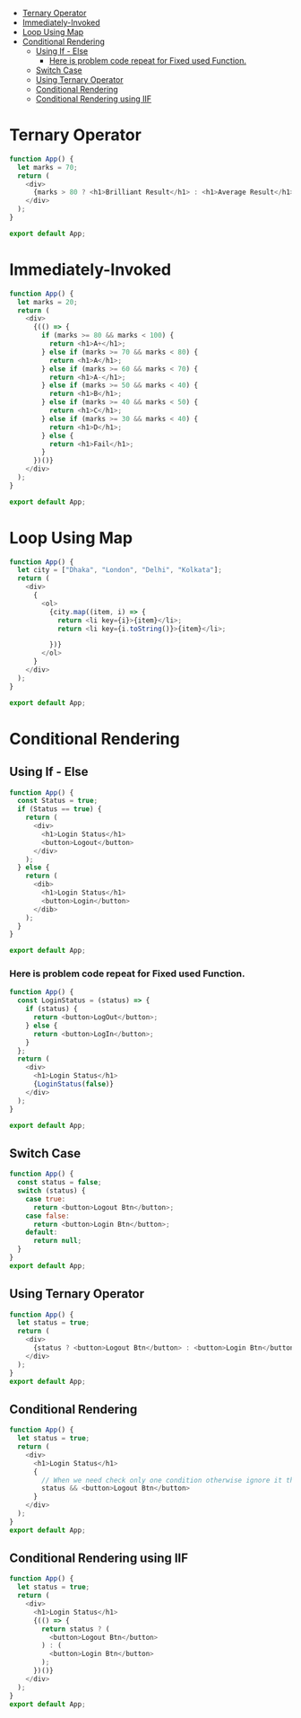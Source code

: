 - [Ternary Operator](#ternary-operator)
- [Immediately-Invoked](#immediately-invoked)
- [Loop Using Map](#loop-using-map)
- [Conditional Rendering](#conditional-rendering)
  - [Using If - Else](#using-if---else)
    - [Here is problem code repeat for Fixed used Function.](#here-is-problem-code-repeat-for-fixed-used-function)
  - [Switch Case](#switch-case)
  - [Using Ternary Operator](#using-ternary-operator)
  - [Conditional Rendering](#conditional-rendering-1)
  - [Conditional Rendering using IIF](#conditional-rendering-using-iif)

# Ternary Operator

```javascript
function App() {
  let marks = 70;
  return (
    <div>
      {marks > 80 ? <h1>Brilliant Result</h1> : <h1>Average Result</h1>}
    </div>
  );
}

export default App;
```
# Immediately-Invoked

```javascript
function App() {
  let marks = 20;
  return (
    <div>
      {(() => {
        if (marks >= 80 && marks < 100) {
          return <h1>A+</h1>;
        } else if (marks >= 70 && marks < 80) {
          return <h1>A</h1>;
        } else if (marks >= 60 && marks < 70) {
          return <h1>A-</h1>;
        } else if (marks >= 50 && marks < 40) {
          return <h1>B</h1>;
        } else if (marks >= 40 && marks < 50) {
          return <h1>C</h1>;
        } else if (marks >= 30 && marks < 40) {
          return <h1>D</h1>;
        } else {
          return <h1>Fail</h1>;
        }
      })()}
    </div>
  );
}

export default App;
```

# Loop Using Map

```javascript
function App() {
  let city = ["Dhaka", "London", "Delhi", "Kolkata"];
  return (
    <div>
      {
        <ol>
          {city.map((item, i) => {
            return <li key={i}>{item}</li>;
            return <li key={i.toString()}>{item}</li>;

          })}
        </ol>
      }
    </div>
  );
}

export default App;
```
# Conditional Rendering 
## Using If - Else


```javascript
function App() {
  const Status = true;
  if (Status == true) {
    return (
      <div>
        <h1>Login Status</h1>
        <button>Logout</button>
      </div>
    );
  } else {
    return (
      <dib>
        <h1>Login Status</h1>
        <button>Login</button>
      </dib>
    );
  }
}

export default App;
```
### Here is problem code repeat for Fixed used Function.


```javascript
function App() {
  const LoginStatus = (status) => {
    if (status) {
      return <button>LogOut</button>;
    } else {
      return <button>LogIn</button>;
    }
  };
  return (
    <div>
      <h1>Login Status</h1>
      {LoginStatus(false)}
    </div>
  );
}

export default App;
```
## Switch Case

```javascript
function App() {
  const status = false;
  switch (status) {
    case true:
      return <button>Logout Btn</button>;
    case false:
      return <button>Login Btn</button>;
    default:
      return null;
  }
}
export default App;
```
## Using Ternary Operator

```javascript
function App() {
  let status = true;
  return (
    <div>
      {status ? <button>Logout Btn</button> : <button>Login Btn</button>}
    </div>
  );
}
export default App;
```
## Conditional Rendering
```javascript
function App() {
  let status = true;
  return (
    <div>
      <h1>Login Status</h1>
      {
        // When we need check only one condition otherwise ignore it that times we used Conditional rendering.
        status && <button>Logout Btn</button>
      }
    </div>
  );
}
export default App;

```

## Conditional Rendering using IIF


```javascript
function App() {
  let status = true;
  return (
    <div>
      <h1>Login Status</h1>
      {(() => {
        return status ? (
          <button>Logout Btn</button>
        ) : (
          <button>Login Btn</button>
        );
      })()}
    </div>
  );
}
export default App;
```

